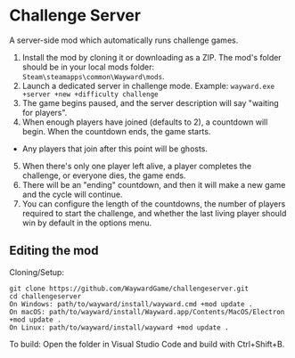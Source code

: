 # Challenge Server
A server-side mod which automatically runs challenge games.

1. Install the mod by cloning it or downloading as a ZIP. The mod's folder should be in your local mods folder: `Steam\steamapps\common\Wayward\mods`.
2. Launch a dedicated server in challenge mode. Example: `wayward.exe +server +new +difficulty challenge`
3. The game begins paused, and the server description will say "waiting for players".
4. When enough players have joined (defaults to 2), a countdown will begin. When the countdown ends, the game starts.
  - Any players that join after this point will be ghosts.
5. When there's only one player left alive, a player completes the challenge, or everyone dies, the game ends.
6. There will be an "ending" countdown, and then it will make a new game and the cycle will continue.
7. You can configure the length of the countdowns, the number of players required to start the challenge, and whether the last living player should win by default in the options menu.


## Editing the mod

Cloning/Setup:
```
git clone https://github.com/WaywardGame/challengeserver.git
cd challengeserver
On Windows: path/to/wayward/install/wayward.cmd +mod update .
On macOS: path/to/wayward/install/Wayward.app/Contents/MacOS/Electron +mod update .
On Linux: path/to/wayward/install/wayward +mod update .
```

To build:
Open the folder in Visual Studio Code and build with Ctrl+Shift+B.
